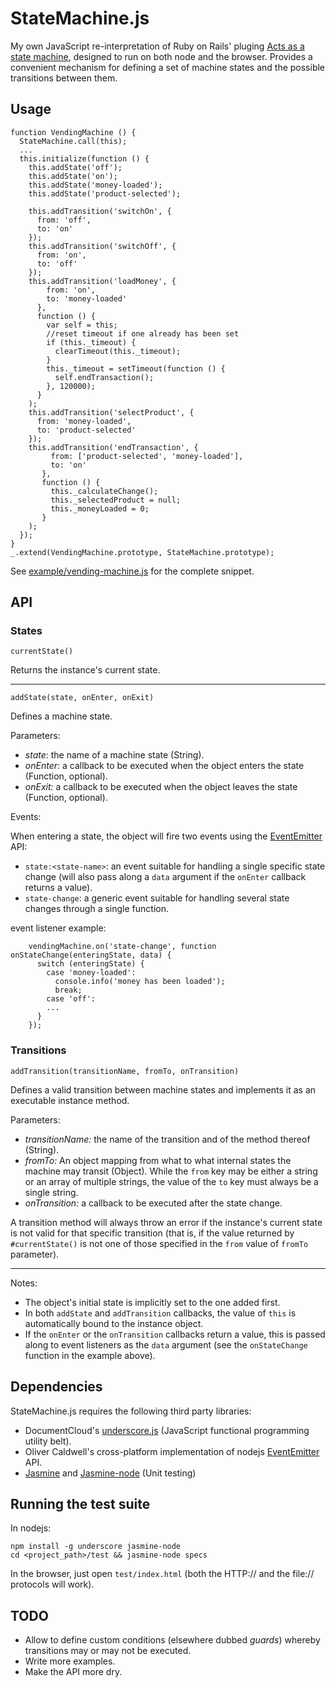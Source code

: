 # StateMachine.js

My own JavaScript re-interpretation of Ruby on Rails' pluging [Acts as a state machine](https://github.com/rubyist/aasm), designed to run on both node and the browser.
Provides a convenient mechanism for defining a set of machine states and the possible transitions between them.

## Usage


    function VendingMachine () {
      StateMachine.call(this);
      ...
      this.initialize(function () {
        this.addState('off');
        this.addState('on');
        this.addState('money-loaded');
        this.addState('product-selected');

        this.addTransition('switchOn', {
          from: 'off',
          to: 'on'
        });
        this.addTransition('switchOff', {
          from: 'on',
          to: 'off'
        });
        this.addTransition('loadMoney', {
            from: 'on',
            to: 'money-loaded'
          },
          function () {
            var self = this;
            //reset timeout if one already has been set
            if (this._timeout) {
              clearTimeout(this._timeout);
            }
            this._timeout = setTimeout(function () {
              self.endTransaction();
            }, 120000);
          }
        );
        this.addTransition('selectProduct', {
          from: 'money-loaded',
          to: 'product-selected'
        });
        this.addTransition('endTransaction', {
             from: ['product-selected', 'money-loaded'],
             to: 'on'
           },
           function () {
             this._calculateChange();
             this._selectedProduct = null;
             this._moneyLoaded = 0;
           }
        );
      });
    }
    _.extend(VendingMachine.prototype, StateMachine.prototype);

See [example/vending-machine.js](https://github.com/afiore/stateMachine.js/blob/master/example/vending-machine.js) for the complete snippet.

## API

### States

    currentState()

Returns the instance's current state.

---

    addState(state, onEnter, onExit)

Defines a machine state.

Parameters:

- _state_: the name of a machine state (String).
- _onEnter:_ a callback to be executed when the object enters the state (Function, optional).
- _onExit:_ a callback to be executed when the object leaves the state (Function, optional).

Events:

When entering a state, the object will fire two events using the [EventEmitter](http://nodejs.org/docs/v0.4.7/api/events.html) API:

- `state:<state-name>`: an event suitable for handling a single specific state change (will also pass along a `data` argument if the `onEnter` callback returns a value).
- `state-change`: a generic event suitable for handling several state changes through a single function.

event listener example:

        vendingMachine.on('state-change', function onStateChange(enteringState, data) {
          switch (enteringState) {
            case 'money-loaded':
              console.info('money has been loaded');
              break;
            case 'off':
            ...
          }
        });

### Transitions

    addTransition(transitionName, fromTo, onTransition)

Defines a valid transition between machine states and implements it as an executable instance method.

Parameters:

- _transitionName:_ the name of the transition and of the method thereof (String).
- _fromTo:_  An object mapping from what to what internal states the machine may transit (Object). 
  While the `from` key may be either a string or an array of multiple strings, the value of the `to` key must always be a single string.
- _onTransition:_ a callback to be executed after the state change.

A transition method will always throw an error if the instance's current state is not valid for that specific transition (that is, if the value returned by `#currentState()` is not one of those specified in the `from` value of `fromTo` parameter).

---

Notes:

- The object's initial state is implicitly set to the one added first.
- In both `addState` and `addTransition` callbacks, the value of `this` is automatically bound to the instance object.
- If the `onEnter` or the `onTransition` callbacks return a value, this is passed along to event listeners as the `data` argument (see the `onStateChange` function in the example above).

## Dependencies

StateMachine.js requires the following third party libraries:

* DocumentCloud's [underscore.js](http://documentcloud.github.com/underscore) (JavaScript functional programming utility belt).
* Oliver Caldwell's cross-platform implementation of nodejs [EventEmitter](https://github.com/Wolfy87/EventEmitter/) API.
* [Jasmine](https://github.com/pivotal/jasmine) and [Jasmine-node](https://github.com/pivotal/jasmine-nodejs) (Unit testing)


## Running the test suite

In nodejs:

    npm install -g underscore jasmine-node
    cd <project_path>/test && jasmine-node specs

In the browser, just open `test/index.html` (both the HTTP:// and the file:// protocols will work).

## TODO

- Allow to define custom conditions (elsewhere dubbed *guards*) whereby transitions may or may not be executed.
- Write more examples.
- Make the API more dry.
